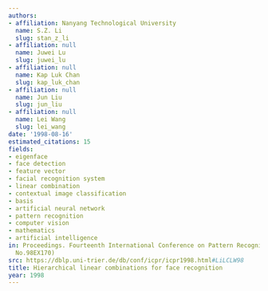 ```yaml
---
authors:
- affiliation: Nanyang Technological University
  name: S.Z. Li
  slug: stan_z_li
- affiliation: null
  name: Juwei Lu
  slug: juwei_lu
- affiliation: null
  name: Kap Luk Chan
  slug: kap_luk_chan
- affiliation: null
  name: Jun Liu
  slug: jun_liu
- affiliation: null
  name: Lei Wang
  slug: lei_wang
date: '1998-08-16'
estimated_citations: 15
fields:
- eigenface
- face detection
- feature vector
- facial recognition system
- linear combination
- contextual image classification
- basis
- artificial neural network
- pattern recognition
- computer vision
- mathematics
- artificial intelligence
in: Proceedings. Fourteenth International Conference on Pattern Recognition (Cat.
  No.98EX170)
src: https://dblp.uni-trier.de/db/conf/icpr/icpr1998.html#LiLCLW98
title: Hierarchical linear combinations for face recognition
year: 1998
---
```

